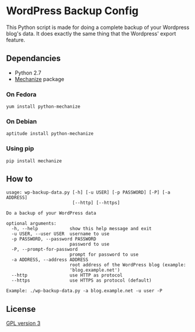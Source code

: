 # WordPress Backup Config

This Python script is made for doing a complete backup of your Wordpress blog's data. It does exactly the same thing that the Wordpress' export feature.

## Dependancies

 * Python 2.7
 * [Mechanize][1] package

### On Fedora

	yum install python-mechanize

### On Debian

	aptitude install python-mechanize

### Using pip

	pip install mechanize

## How to

	usage: wp-backup-data.py [-h] [-u USER] [-p PASSWORD] [-P] [-a ADDRESS]
							 [--http] [--https]

	Do a backup of your WordPress data

	optional arguments:
	  -h, --help            show this help message and exit
	  -u USER, --user USER  username to use
	  -p PASSWORD, --password PASSWORD
							password to use
	  -P, --prompt-for-password
							prompt for password to use
	  -a ADDRESS, --address ADDRESS
							root address of the WordPress blog (example:
							'blog.example.net')
	  --http                use HTTP as protocol
	  --https               use HTTPS as protocol (default)

	Example: ./wp-backup-data.py -a blog.example.net -u user -P

## License

[GPL version 3][2]

  [1]: https://pypi.python.org/pypi/mechanize "Mechanize Python package"
  [2]: https://www.gnu.org/licenses/gpl.txt "GPL version 3"
